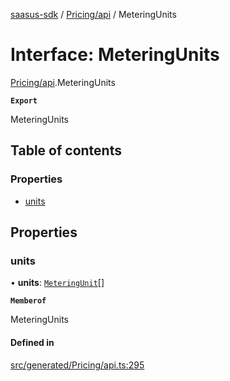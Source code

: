 [saasus-sdk](../README.md) / [Pricing/api](../modules/Pricing_api.md) / MeteringUnits

# Interface: MeteringUnits

[Pricing/api](../modules/Pricing_api.md).MeteringUnits

**`Export`**

MeteringUnits

## Table of contents

### Properties

- [units](Pricing_api.MeteringUnits.md#units)

## Properties

### units

• **units**: [`MeteringUnit`](Pricing_api.MeteringUnit.md)[]

**`Memberof`**

MeteringUnits

#### Defined in

[src/generated/Pricing/api.ts:295](https://github.com/saasus-platform/saasus-sdk-javascript/blob/6b95732/src/generated/Pricing/api.ts#L295)
